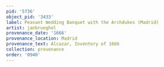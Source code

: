 ```yaml
---
pid: '5736'
object_pid: '3433'
label: Peasant Wedding Banquet with the Archdukes (Madrid)
artist: janbrueghel
provenance_date: '1666'
provenance_location: Madrid
provenance_text: Alcazar, Inventory of 1666
collection: provenance
order: '0940'
---
```

